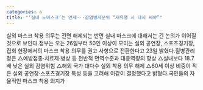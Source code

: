 ```yaml
---
categories: a
title: "‘실내 노마스크’는 언제···감염병자문위 “재유행 시 다시 써야”"
---
```

실외 마스크 착용 의무는 전면 해제되는 반면 실내 마스크에 대해서는 긴 논의가 이어질 것으로 보인다.정부는 오는 26일부터 50인 이상이 모이는 실외 공연장, 스포츠경기장, 집회 현장에서의 마스크 착용 의무를 권고 사항으로 전환한다고 23일 밝혔다.질병관리청은 △예방접종·치료제·병상 등 전반적 면역수준과 대응역량의 향상 △실내보다 18.7배 낮은 실외 감염위험 △해외 국가 대다수 실외 착용 의무 해제 △60세 이상 비중이 적은 실외 공연장·스포츠경기장 특성 등을 고려해 이같이 결정했다고 밝혔다.국민들의 자율적인 마스크 착용 의지가